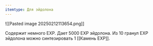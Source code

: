 ```yaml
---
itemtype: Для эйдолона
---
```


![[Pasted image 20250212113654.png]]

Содержит немного EXP. Дает 5000 EXP эйдолона.
Из 10 гранул EXP эйдолона можно синтезировать 1 [[Камень EXP]].
